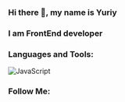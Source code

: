 ### Hi there 👋, my name is Yuriy

### I am FrontEnd developer

### Languages and Tools:

![JavaScript](https://img.shields.io/badge/-JavaScript?style=for-the-badge&logo=JavaScript)

### Follow Me:
